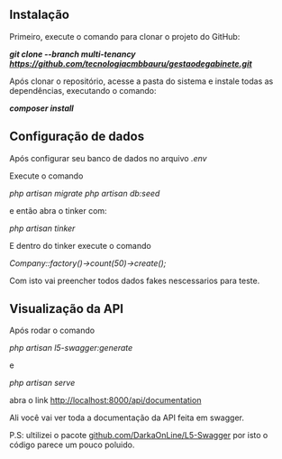## Instalação
Primeiro, execute o comando para clonar o projeto do GitHub:

**_git clone --branch multi-tenancy https://github.com/tecnologiacmbbauru/gestaodegabinete.git_**

Após clonar o repositório, acesse a pasta do sistema e instale todas as dependências, executando o comando:

**_composer install_**

## Configuração de dados
Após configurar seu banco de dados no arquivo _.env_ 

Execute o comando

_php artisan migrate_
_php artisan db:seed_

e então abra o tinker com:

_php artisan tinker_

E dentro do tinker execute o comando

_Company::factory()->count(50)->create();_

Com isto vai preencher todos dados fakes nescessarios para teste.

## Visualização da API

Após rodar o comando

_php artisan l5-swagger:generate_ 

e

_php artisan serve_

abra o link <a href="http://localhost:8000/api/documentation">http://localhost:8000/api/documentation</a>

Ali você vai ver toda a documentação da API feita em swagger.


P.S: ultilizei o pacote  <a href="https://github.com/DarkaOnLine/L5-Swagger">github.com/DarkaOnLine/L5-Swagger</a> por isto o código parece um pouco poluido.
